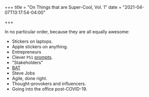 +++
title = "On Things that are Super-Cool, Vol. 1"
date = "2021-04-07T13:17:54-04:00"

+++

In no particular order, because they are all equally awesome:

- Stickers on laptops.
- Apple stickers on anything.
- Entrepreneurs
- Clever `PS1` [prompts].
- "Stakeholders"
- [BAT]
- Steve Jobs
- Agile, done right.
- Thought-provokers and influencers.
- Going into the office post-COVID-19.

[prompts]: /2021/03/29/on-bash-prompts/
[BAT]: https://basicattentiontoken.org/

